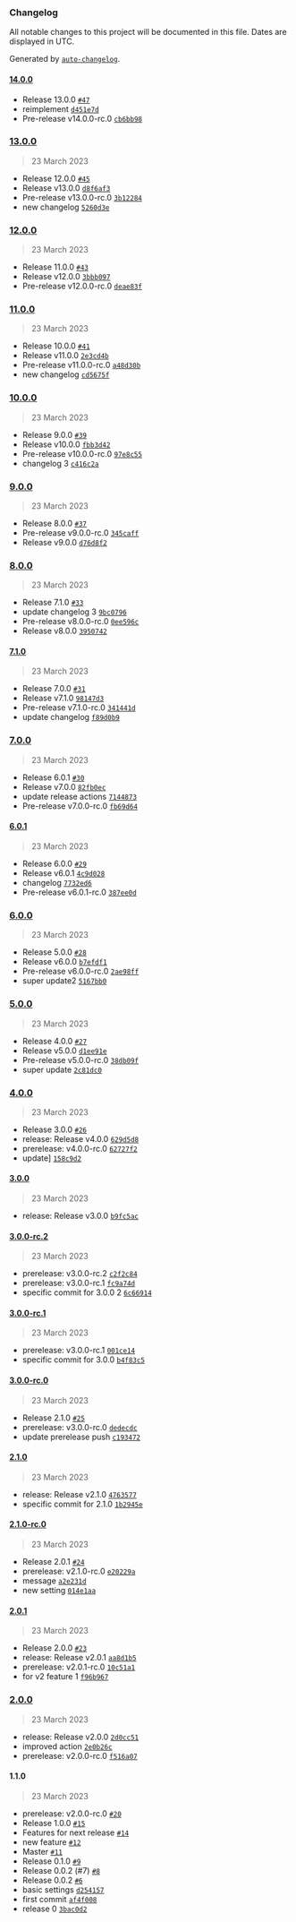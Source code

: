 ### Changelog

All notable changes to this project will be documented in this file. Dates are displayed in UTC.

Generated by [`auto-changelog`](https://github.com/CookPete/auto-changelog).

#### [14.0.0](https://github.com/nicolascavallin/htestapp/compare/13.0.0...14.0.0)

- Release 13.0.0 [`#47`](https://github.com/nicolascavallin/htestapp/pull/47)
- reimplement [`d451e7d`](https://github.com/nicolascavallin/htestapp/commit/d451e7d7d066a7da0f291936cc38ef7c547ac02e)
- Pre-release v14.0.0-rc.0 [`cb6bb98`](https://github.com/nicolascavallin/htestapp/commit/cb6bb9832a998dba5a712c3dfabe5012c332e2ca)

### [13.0.0](https://github.com/nicolascavallin/htestapp/compare/12.0.0...13.0.0)

> 23 March 2023

- Release 12.0.0 [`#45`](https://github.com/nicolascavallin/htestapp/pull/45)
- Release v13.0.0 [`d8f6af3`](https://github.com/nicolascavallin/htestapp/commit/d8f6af39ef2ebfc7f3f4316499a4ebeb11af0363)
- Pre-release v13.0.0-rc.0 [`3b12284`](https://github.com/nicolascavallin/htestapp/commit/3b122843c4ed5d4f23f0c66a53f3d7325546eeb2)
- new changelog [`5260d3e`](https://github.com/nicolascavallin/htestapp/commit/5260d3efeb6fdd107734c8e4b8f26504ed46defa)

### [12.0.0](https://github.com/nicolascavallin/htestapp/compare/11.0.0...12.0.0)

> 23 March 2023

- Release 11.0.0 [`#43`](https://github.com/nicolascavallin/htestapp/pull/43)
- Release v12.0.0 [`3bbb097`](https://github.com/nicolascavallin/htestapp/commit/3bbb097527a56c4292c8f8f6b50acb678e8102c2)
- Pre-release v12.0.0-rc.0 [`deae83f`](https://github.com/nicolascavallin/htestapp/commit/deae83f10d44ed0148658c6558e57d6700abc8f7)

### [11.0.0](https://github.com/nicolascavallin/htestapp/compare/10.0.0...11.0.0)

> 23 March 2023

- Release 10.0.0 [`#41`](https://github.com/nicolascavallin/htestapp/pull/41)
- Release v11.0.0 [`2e3cd4b`](https://github.com/nicolascavallin/htestapp/commit/2e3cd4be9f518cefc928545202a3125d84c05864)
- Pre-release v11.0.0-rc.0 [`a48d30b`](https://github.com/nicolascavallin/htestapp/commit/a48d30b629b6190a905a5864abb1d0e8a255a021)
- new changelog [`cd5675f`](https://github.com/nicolascavallin/htestapp/commit/cd5675fae92b06c36cdb827f589e436313cb1c8b)

### [10.0.0](https://github.com/nicolascavallin/htestapp/compare/9.0.0...10.0.0)

> 23 March 2023

- Release 9.0.0 [`#39`](https://github.com/nicolascavallin/htestapp/pull/39)
- Release v10.0.0 [`fbb3d42`](https://github.com/nicolascavallin/htestapp/commit/fbb3d425bfb93daa45bf3696c8b06fe0a0495fdb)
- Pre-release v10.0.0-rc.0 [`97e8c55`](https://github.com/nicolascavallin/htestapp/commit/97e8c55d6c3ab217bef9de6a3acde0abf8eb6511)
- changelog 3 [`c416c2a`](https://github.com/nicolascavallin/htestapp/commit/c416c2a0838395cccd59c31bd345e551b2747e6b)

### [9.0.0](https://github.com/nicolascavallin/htestapp/compare/8.0.0...9.0.0)

> 23 March 2023

- Release 8.0.0 [`#37`](https://github.com/nicolascavallin/htestapp/pull/37)
- Pre-release v9.0.0-rc.0 [`345caff`](https://github.com/nicolascavallin/htestapp/commit/345caffaf807f3e92a980bbcd9853b4b0e48d8d7)
- Release v9.0.0 [`d76d8f2`](https://github.com/nicolascavallin/htestapp/commit/d76d8f2c9fbfb00cae6211d374e6ac0783053023)

### [8.0.0](https://github.com/nicolascavallin/htestapp/compare/7.1.0...8.0.0)

> 23 March 2023

- Release 7.1.0 [`#33`](https://github.com/nicolascavallin/htestapp/pull/33)
- update changelog 3 [`9bc0796`](https://github.com/nicolascavallin/htestapp/commit/9bc07963dd36220912f4b35d19172c624ebb952f)
- Pre-release v8.0.0-rc.0 [`0ee596c`](https://github.com/nicolascavallin/htestapp/commit/0ee596c65ab4148ede473566dee4960e7c0cf287)
- Release v8.0.0 [`3950742`](https://github.com/nicolascavallin/htestapp/commit/39507428af98bf92f42feae9448808c7b29cb919)

#### [7.1.0](https://github.com/nicolascavallin/htestapp/compare/7.0.0...7.1.0)

> 23 March 2023

- Release 7.0.0 [`#31`](https://github.com/nicolascavallin/htestapp/pull/31)
- Release v7.1.0 [`98147d3`](https://github.com/nicolascavallin/htestapp/commit/98147d348b18d4511e0cd40cee33c1ac8b8ddecd)
- Pre-release v7.1.0-rc.0 [`341441d`](https://github.com/nicolascavallin/htestapp/commit/341441d0926b7678339228e2d0f91fe3491b7382)
- update changelog [`f89d0b9`](https://github.com/nicolascavallin/htestapp/commit/f89d0b9a283cad12564d91b38f82a8508dda404c)

### [7.0.0](https://github.com/nicolascavallin/htestapp/compare/6.0.1...7.0.0)

> 23 March 2023

- Release 6.0.1 [`#30`](https://github.com/nicolascavallin/htestapp/pull/30)
- Release v7.0.0 [`82fb0ec`](https://github.com/nicolascavallin/htestapp/commit/82fb0ec7c04a474798de2a47eb4bd3f242294d3d)
- update release actions [`7144873`](https://github.com/nicolascavallin/htestapp/commit/71448737a3e098b32e7de1fa663f8039e441bd88)
- Pre-release v7.0.0-rc.0 [`fb69d64`](https://github.com/nicolascavallin/htestapp/commit/fb69d646708fe697d1f4b27600fe948f725e7996)

#### [6.0.1](https://github.com/nicolascavallin/htestapp/compare/6.0.0...6.0.1)

> 23 March 2023

- Release 6.0.0 [`#29`](https://github.com/nicolascavallin/htestapp/pull/29)
- Release v6.0.1 [`4c9d028`](https://github.com/nicolascavallin/htestapp/commit/4c9d0284477a3a3528431d3fd494932da3a6f371)
- changelog [`7732ed6`](https://github.com/nicolascavallin/htestapp/commit/7732ed636931aed9e0c08008c0a3b2e5fecad0c1)
- Pre-release v6.0.1-rc.0 [`387ee0d`](https://github.com/nicolascavallin/htestapp/commit/387ee0d2fcaf7ccca5ab9dddac4eef64bf42faa5)

### [6.0.0](https://github.com/nicolascavallin/htestapp/compare/5.0.0...6.0.0)

> 23 March 2023

- Release 5.0.0 [`#28`](https://github.com/nicolascavallin/htestapp/pull/28)
- Release v6.0.0 [`b7efdf1`](https://github.com/nicolascavallin/htestapp/commit/b7efdf1501ed47a4fc7c16347aa3183270a1c345)
- Pre-release v6.0.0-rc.0 [`2ae98ff`](https://github.com/nicolascavallin/htestapp/commit/2ae98fff6e07c1164c2fabd0713d02be285337dc)
- super update2 [`5167bb0`](https://github.com/nicolascavallin/htestapp/commit/5167bb0bce8f6730660832f5ebe9ab959abcb2c5)

### [5.0.0](https://github.com/nicolascavallin/htestapp/compare/4.0.0...5.0.0)

> 23 March 2023

- Release 4.0.0 [`#27`](https://github.com/nicolascavallin/htestapp/pull/27)
- Release v5.0.0 [`d1ee91e`](https://github.com/nicolascavallin/htestapp/commit/d1ee91edfd6f2166aa0362496b6919f0bdec084b)
- Pre-release v5.0.0-rc.0 [`38db09f`](https://github.com/nicolascavallin/htestapp/commit/38db09f4ab87b46bc4003a8a965b72c880fb3d9c)
- super update [`2c81dc0`](https://github.com/nicolascavallin/htestapp/commit/2c81dc0cce8a7d96a80183ec5b5f6f35606d25b1)

### [4.0.0](https://github.com/nicolascavallin/htestapp/compare/3.0.0...4.0.0)

> 23 March 2023

- Release 3.0.0 [`#26`](https://github.com/nicolascavallin/htestapp/pull/26)
- release: Release v4.0.0 [`629d5d8`](https://github.com/nicolascavallin/htestapp/commit/629d5d8a252c2546f6faef0b4fdbad4569fcb932)
- prerelease: v4.0.0-rc.0 [`62727f2`](https://github.com/nicolascavallin/htestapp/commit/62727f281f152382124ca9e8dccbef2581559f9a)
- update] [`158c9d2`](https://github.com/nicolascavallin/htestapp/commit/158c9d21f27e9bae5333c0e5d5f6fce6ab8b14f5)

#### [3.0.0](https://github.com/nicolascavallin/htestapp/compare/3.0.0-rc.2...3.0.0)

> 23 March 2023

- release: Release v3.0.0 [`b9fc5ac`](https://github.com/nicolascavallin/htestapp/commit/b9fc5ac838f714612bb0a90351786448c0ff85ad)

#### [3.0.0-rc.2](https://github.com/nicolascavallin/htestapp/compare/3.0.0-rc.1...3.0.0-rc.2)

> 23 March 2023

- prerelease: v3.0.0-rc.2 [`c2f2c84`](https://github.com/nicolascavallin/htestapp/commit/c2f2c84f0e1b2501c874a6bb993532b247fade2c)
- prerelease: v3.0.0-rc.1 [`fc9a74d`](https://github.com/nicolascavallin/htestapp/commit/fc9a74df6694e37380b91e04f162dccd97ac043b)
- specific commit for 3.0.0 2 [`6c66914`](https://github.com/nicolascavallin/htestapp/commit/6c66914917741c9e6aa0f4f3da74166042819cd6)

#### [3.0.0-rc.1](https://github.com/nicolascavallin/htestapp/compare/3.0.0-rc.0...3.0.0-rc.1)

> 23 March 2023

- prerelease: v3.0.0-rc.1 [`001ce14`](https://github.com/nicolascavallin/htestapp/commit/001ce1420c7748ef5e75d4bcf1bb29b1961a85fd)
- specific commit for 3.0.0 [`b4f83c5`](https://github.com/nicolascavallin/htestapp/commit/b4f83c590f5f352ec3b543d758c831633ff96bc5)

#### [3.0.0-rc.0](https://github.com/nicolascavallin/htestapp/compare/2.1.0...3.0.0-rc.0)

> 23 March 2023

- Release 2.1.0 [`#25`](https://github.com/nicolascavallin/htestapp/pull/25)
- prerelease: v3.0.0-rc.0 [`dedecdc`](https://github.com/nicolascavallin/htestapp/commit/dedecdc2d580c9eacf7260b537379803a9e0e70d)
- update prerelease push [`c193472`](https://github.com/nicolascavallin/htestapp/commit/c19347298c8bda9287ab82085e8e520ed33b4b65)

#### [2.1.0](https://github.com/nicolascavallin/htestapp/compare/2.1.0-rc.0...2.1.0)

> 23 March 2023

- release: Release v2.1.0 [`4763577`](https://github.com/nicolascavallin/htestapp/commit/4763577ee5c86f759c01353f1d174eb3e6343e61)
- specific commit for 2.1.0 [`1b2945e`](https://github.com/nicolascavallin/htestapp/commit/1b2945e70b5468829e80c4af62f3bb3913d120be)

#### [2.1.0-rc.0](https://github.com/nicolascavallin/htestapp/compare/2.0.1...2.1.0-rc.0)

> 23 March 2023

- Release 2.0.1 [`#24`](https://github.com/nicolascavallin/htestapp/pull/24)
- prerelease: v2.1.0-rc.0 [`e20229a`](https://github.com/nicolascavallin/htestapp/commit/e20229ac8828ecb518acf3ca6f940735ac83d704)
- message [`a2e231d`](https://github.com/nicolascavallin/htestapp/commit/a2e231d90f7651fd27b68710419cfe92eca33445)
- new setting [`014e1aa`](https://github.com/nicolascavallin/htestapp/commit/014e1aafde360759aa49aed580180206637dd799)

#### [2.0.1](https://github.com/nicolascavallin/htestapp/compare/2.0.0...2.0.1)

> 23 March 2023

- Release 2.0.0 [`#23`](https://github.com/nicolascavallin/htestapp/pull/23)
- release: Release v2.0.1 [`aa8d1b5`](https://github.com/nicolascavallin/htestapp/commit/aa8d1b56c8dc08e3b3c38389b2035de210385d84)
- prerelease: v2.0.1-rc.0 [`10c51a1`](https://github.com/nicolascavallin/htestapp/commit/10c51a1035ef24a103ca4b2923921d210ed49f6b)
- for v2 feature 1 [`f96b967`](https://github.com/nicolascavallin/htestapp/commit/f96b967aaf32a41aba397d0313d2506bb1f2ea42)

### [2.0.0](https://github.com/nicolascavallin/htestapp/compare/1.1.0...2.0.0)

> 23 March 2023

- release: Release v2.0.0 [`2d0cc51`](https://github.com/nicolascavallin/htestapp/commit/2d0cc51cefbc4eed20a6ab001407e152c58d1e3f)
- improved action [`2e0b26c`](https://github.com/nicolascavallin/htestapp/commit/2e0b26c75d7c240cf1a19ac773bcd46ab90d60de)
- prerelease: v2.0.0-rc.0 [`f516a07`](https://github.com/nicolascavallin/htestapp/commit/f516a0728504a5026180c22e2bdf116558caf58a)

#### 1.1.0

> 23 March 2023

- prerelease: v2.0.0-rc.0 [`#20`](https://github.com/nicolascavallin/htestapp/pull/20)
- Release 1.0.0 [`#15`](https://github.com/nicolascavallin/htestapp/pull/15)
- Features for next release [`#14`](https://github.com/nicolascavallin/htestapp/pull/14)
- new feature [`#12`](https://github.com/nicolascavallin/htestapp/pull/12)
- Master [`#11`](https://github.com/nicolascavallin/htestapp/pull/11)
- Release 0.1.0 [`#9`](https://github.com/nicolascavallin/htestapp/pull/9)
- Release 0.0.2 (#7) [`#8`](https://github.com/nicolascavallin/htestapp/pull/8)
- Release 0.0.2 [`#6`](https://github.com/nicolascavallin/htestapp/pull/6)
- basic settings [`d254157`](https://github.com/nicolascavallin/htestapp/commit/d2541573874d410dd351b99e8aec6bb6641d48e0)
- first commit [`af4f008`](https://github.com/nicolascavallin/htestapp/commit/af4f0085cc4a4716f83f10f6732022ceb64cda8a)
- release 0 [`3bac0d2`](https://github.com/nicolascavallin/htestapp/commit/3bac0d24bf7f36e3c6b22f54f53f4b217ef7b4ed)
